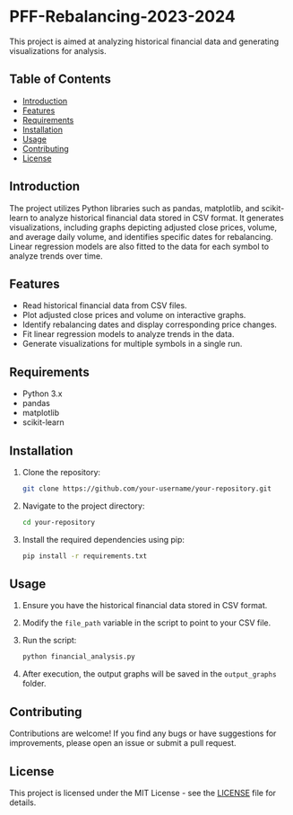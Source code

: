 #     PFF-Rebalancing-2023-2024



This project is aimed at analyzing historical financial data and generating visualizations for analysis.

## Table of Contents

- [Introduction](#introduction)
- [Features](#features)
- [Requirements](#requirements)
- [Installation](#installation)
- [Usage](#usage)
- [Contributing](#contributing)
- [License](#license)

## Introduction

The project utilizes Python libraries such as pandas, matplotlib, and scikit-learn to analyze historical financial data stored in CSV format. It generates visualizations, including graphs depicting adjusted close prices, volume, and average daily volume, and identifies specific dates for rebalancing. Linear regression models are also fitted to the data for each symbol to analyze trends over time.

## Features

- Read historical financial data from CSV files.
- Plot adjusted close prices and volume on interactive graphs.
- Identify rebalancing dates and display corresponding price changes.
- Fit linear regression models to analyze trends in the data.
- Generate visualizations for multiple symbols in a single run.

## Requirements

- Python 3.x
- pandas
- matplotlib
- scikit-learn

## Installation

1. Clone the repository:

    ```bash
    git clone https://github.com/your-username/your-repository.git
    ```

2. Navigate to the project directory:

    ```bash
    cd your-repository
    ```

3. Install the required dependencies using pip:

    ```bash
    pip install -r requirements.txt
    ```

## Usage

1. Ensure you have the historical financial data stored in CSV format.

2. Modify the `file_path` variable in the script to point to your CSV file.

3. Run the script:

    ```bash
    python financial_analysis.py
    ```

4. After execution, the output graphs will be saved in the `output_graphs` folder.

## Contributing

Contributions are welcome! If you find any bugs or have suggestions for improvements, please open an issue or submit a pull request.

## License

This project is licensed under the MIT License - see the [LICENSE](LICENSE) file for details.
